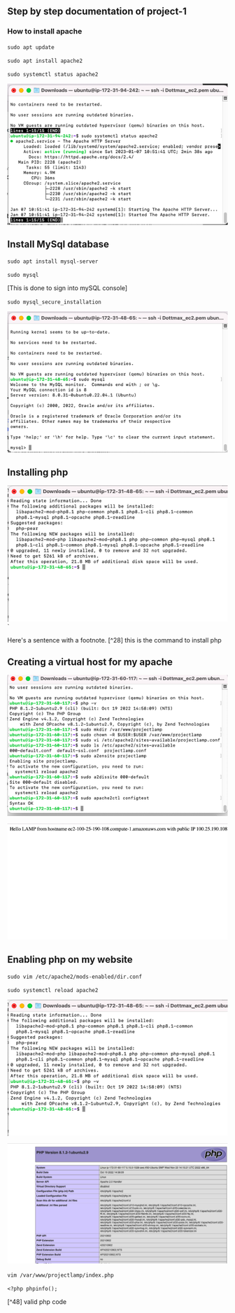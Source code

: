 ## Step by step documentation of project-1

### How to install apache

`sudo apt update`

[^1]: It is required to always update apache before installing it to get the latest version of apache

`sudo apt install apache2`

`sudo systemctl status apache2`

![apache_status](./Images/Apache2.png)

[^1]: This is done to confirm if apache is up and running

## Install MySql database

`sudo apt install mysql-server`

`sudo mysql`

[This is done to sign into mySQL console]

`sudo mysql_secure_installation`

![installing_mysql](./Images/Installing_mySQL.png)

## Installing php
![installing_php](./Images/Installing_php.png)
`


Here's a sentence with a footnote. [^28] this is the command to install php 

## Creating a virtual host for my apache

![installing_virtual_host](./Images/Creating%20a%20virtual%20host.png)

![confirmation of the virtual host](./Images/Confirmatio%20of%20the%20virtual%20host.png)


## Enabling php on my website

`sudo vim /etc/apache2/mods-enabled/dir.conf
`

`sudo systemctl reload apache2`

[^41]:This is done for the apache to take effect

![php confirmation](./Images/version_of_php-installed.png)

![final page](./Images/Screen%20Shot%202023-01-10%20at%2015.17.08.png)

`vim /var/www/projectlamp/index.php`

`<?php
phpinfo();`

[^48] valid php code




